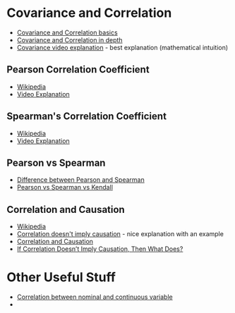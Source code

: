 # Covariance and Correlation

- [Covariance and Correlation basics](https://towardsdatascience.com/getting-the-basics-of-correlation-covariance-c8fc110b90b4)
- [Covariance and Correlation in depth](https://towardsdatascience.com/let-us-understand-the-correlation-matrix-and-covariance-matrix-d42e6b643c22)
- [Covariance video explanation](https://www.youtube.com/watch?v=mlxwAPTjiCA) - best explanation (mathematical intuition)

## Pearson Correlation Coefficient
- [Wikipedia](https://en.wikipedia.org/wiki/Pearson_correlation_coefficient)
- [Video Explanation](https://www.youtube.com/watch?v=6fUYt1alA1U)

## Spearman's Correlation Coefficient
- [Wikipedia](https://en.wikipedia.org/wiki/Spearman%27s_rank_correlation_coefficient)
- [Video Explanation](https://www.youtube.com/watch?v=CIQ3u7CvOEU)

## Pearson vs Spearman
- [Difference between Pearson and Spearman](https://towardsdatascience.com/clearly-explained-pearson-v-s-spearman-correlation-coefficient-ada2f473b8)
- [Pearson vs Spearman vs Kendall](https://datascience.stackexchange.com/questions/64260/pearson-vs-spearman-vs-kendall)


## Correlation and Causation
- [Wikipedia](https://en.wikipedia.org/wiki/Correlation_does_not_imply_causation)
- [Correlation doesn't imply causation](https://towardsdatascience.com/why-correlation-does-not-imply-causation-5b99790df07e) - nice explanation with an example
- [Correlation and Causation](https://medium.com/analytics-vidhya/correlation-causation-977f71bb1e36)
- [If Correlation Doesn’t Imply Causation, Then What Does?](https://medium.com/causal-data-science/if-correlation-doesnt-imply-causation-then-what-does-c74f20d26438)

# Other Useful Stuff
- [Correlation between nominal and continuous variable](https://stats.stackexchange.com/questions/119835/correlation-between-a-nominal-iv-and-a-continuous-dv-variable/124618#124618)
- 